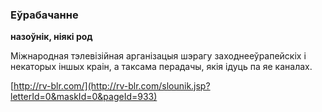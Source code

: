 ### Еўрабачанне
**назоўнік, ніякі род**

Міжнародная тэлевізійная арганізацыя шэрагу заходнееўрапейскіх і некаторых іншых краін, а таксама перадачы, якія ідуць па яе каналах.

<a rel="author">[http://rv-blr.com/](http://rv-blr.com/slounik.jsp?letterId=0&maskId=0&pageId=933)</a>

